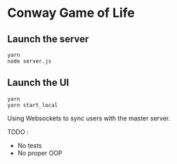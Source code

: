 
# Conway Game of Life

## Launch the server

```
yarn
node server.js
```

## Launch the UI

```
yarn
yarn start_local
```

Using Websockets to sync users with the master server.

TODO :
- No tests
- No proper OOP
